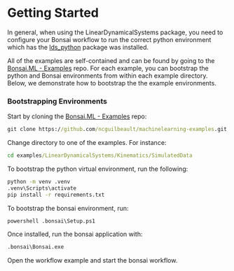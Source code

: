 # Getting Started

In general, when using the LinearDynamicalSystems package, you need to configure your Bonsai workflow to run the correct python environment which has the [lds_python](https://github.com/joacorapela/lds_python) package was installed. 

All of the examples are self-contained and can be found by going to the [Bonsai.ML - Examples](https://github.com/ncguilbeault/machinelearning-examples) repo. For each example, you can bootstrap the python and Bonsai environments from within each example directory. Below, we demonstrate how to bootstrap the the example environments.

### Bootstrapping Environments

Start by cloning the [Bonsai.ML - Examples](https://github.com/ncguilbeault/machinelearning-examples) repo:

```cmd
git clone https://github.com/ncguilbeault/machinelearning-examples.git
```

Change directory to one of the examples. For instance:

```cmd
cd examples/LinearDynamicalSystems/Kinematics/SimulatedData
```

To bootstrap the python virtual environment, run the following:

```cmd
python -m venv .venv 
.venv\Scripts\activate
pip install -r requirements.txt
```

To bootstrap the bonsai environment, run:

```cmd
powershell .bonsai\Setup.ps1
```

Once installed, run the bonsai application with:

```cmd
.bonsai\Bonsai.exe
```

Open the workflow example and start the bonsai workflow.
